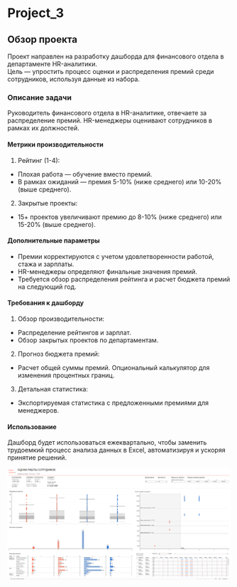 # Project_3
## Обзор проекта
Проект направлен на разработку дашборда для финансового отдела в департаменте HR-аналитики. \
Цель — упростить процесс оценки и распределения премий среди сотрудников, используя данные из набора.

### Описание задачи
Руководитель финансового отдела в HR-аналитике, отвечаете за распределение премий. HR-менеджеры оценивают сотрудников в рамках их должностей.

#### Метрики производительности
1. Рейтинг (1-4):

- Плохая работа — обучение вместо премий.
- В рамках ожиданий — премия 5-10% (ниже среднего) или 10-20% (выше среднего).

2. Закрытые проекты:

- 15+ проектов увеличивают премию до 8-10% (ниже среднего) или 15-20% (выше среднего).
#### Дополнительные параметры
- Премии корректируются с учетом удовлетворенности работой, стажа и зарплаты.
- HR-менеджеры определяют финальные значения премий.
- Требуется обзор распределения рейтинга и расчет бюджета премий на следующий год.
#### Требования к дашборду
1. Обзор производительности:

- Распределение рейтингов и зарплат.
- Обзор закрытых проектов по департаментам.
2. Прогноз бюджета премий:

- Расчет общей суммы премий.
Опциональный калькулятор для изменения процентных границ.
3. Детальная статистика:

- Экспортируемая статистика с предложенными премиями для менеджеров.
#### Использование
Дашборд будет использоваться ежеквартально, чтобы заменить трудоемкий процесс анализа данных в Excel, автоматизируя и ускоряя принятие решений.


<div align="center">
  <a href="https://public.tableau.com/app/profile/ivan.yakimenko/viz/__HR_/sheet8">
    <img src="https://github.com/KaminoontY/Project_3/blob/main/Dashbord%20HR.png" alt="Telegram" width="1200">
  </a>
</div>

